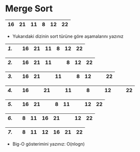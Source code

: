 # Merge Sort
| 16 | 21 | 11 | 8 | 12 | 22 |
| :--- | :---: | :---: | :---: | ---: | ---: |

- Yukarıdaki dizinin sort türüne göre aşamalarını yazınız

| ***1.*** | | 16 | 21 | 11 | 8 | 12 | 22 |
| :--- | :---: | :---: | :---: | :---: | :---: | ---: | ---: |

| ***2.*** | | 16 | 21 | 11 |  |  | 8 | 12 | 22 |
| :--- | :---: | :---: | :---: | :---: | :---: | :---: | :---: | ---: | ---: |

| ***3.*** |  | 16 | 21 | | | 11 | |  | 8 | 12 |  |   | 22|
| :--- | :---: | :---: | :---:  | :---: | :---:  | :---:  | :---: | :---: | :---: | :---: | :---: | ---: | ---: |

| ***4.*** || 16 | | | 21 | | | 11 | | | 8 | | | 12 | | | 22 |
| :--- | :---: | :---: | :---:  | :---:  | :---:  | :---:  | :---:  | :---: | :---: | :---: | :---: | :--- | :---: | :---: | :---: | ---: | ---: |

| ***5.*** | | 16 | 21 | | | 8 | 11 | | | 12 | 22 |
| :---: | :---: | :---:  | :---:  |:---: | :---: | :---: | :---: | :---: | :---: | :---: | :---: |

| ***6.*** | | 8 | 11 | 16 | 21 | | | 12 | 22 |
| :---: | :---: | :---:  | :---: | :---: | :---: | :---: | :---: | :---: | :---: |

| ***7.*** | | 8 | 11 | 12 | 16 | 21 | 22 |
| :---: | :---: | :---:  | :---: | :---: | :---: | :---: | :---: |

- Big-O gösterimini yazınız:
O(nlogn)